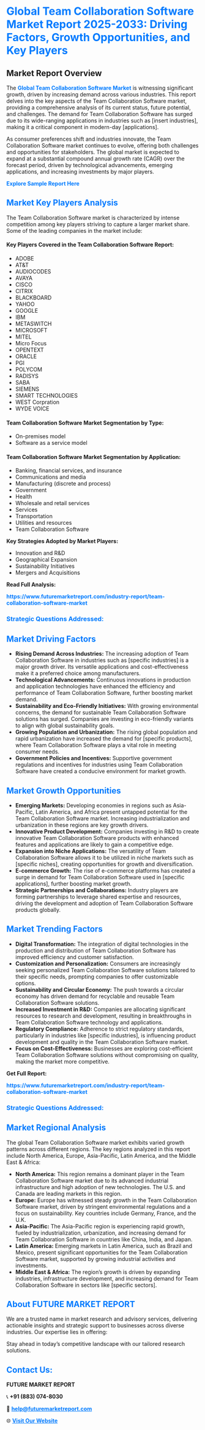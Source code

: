 <h1 style="color: #007BFF;">Global Team Collaboration Software Market Report 2025-2033: Driving Factors, Growth Opportunities, and Key Players</h1>

<section id="overview">
<h2>Market Report Overview</h2>
<p>The <a href="https://www.futuremarketreport.com/industry-report/team-collaboration-software-market" style="color: #007BFF; text-decoration: none;"><strong>Global Team Collaboration Software Market</strong></a> is witnessing significant growth, driven by increasing demand across various industries. This report delves into the key aspects of the Team Collaboration Software market, providing a comprehensive analysis of its current status, future potential, and challenges. The demand for Team Collaboration Software has surged due to its wide-ranging applications in industries such as [insert industries], making it a critical component in modern-day [applications].</p>
<p>As consumer preferences shift and industries innovate, the Team Collaboration Software market continues to evolve, offering both challenges and opportunities for stakeholders. The global market is expected to expand at a substantial compound annual growth rate (CAGR) over the forecast period, driven by technological advancements, emerging applications, and increasing investments by major players.</p>
</section>

<section id="overview">
<p><a href="https://www.futuremarketreport.com/request-sample/reportId=107923" style="color: #007BFF; text-decoration: none;"><strong>Explore Sample Report Here</strong></a></p>
</section>

<section id="key-players">
<h2 style="color: #007BFF;">Market Key Players Analysis</h2>
<p>The Team Collaboration Software market is characterized by intense competition among key players striving to capture a larger market share. Some of the leading companies in the market include:</p>
<h4>Key Players Covered in the Team Collaboration Software Report:</h4>
<ul><li>ADOBE</li><li>AT&amp;T</li><li>AUDIOCODES</li><li>AVAYA</li><li>CISCO</li><li>CITRIX</li><li>BLACKBOARD</li><li>YAHOO</li><li>GOOGLE</li><li>IBM</li><li>METASWITCH</li><li>MICROSOFT</li><li>MITEL</li><li>Micro Focus</li><li>OPENTEXT</li><li>ORACLE</li><li>PGI</li><li>POLYCOM</li><li>RADISYS</li><li>SABA</li><li>SIEMENS</li><li>SMART TECHNOLOGIES</li><li>WEST Corpration</li><li>WYDE VOICE</li></ul>
<h4>Team Collaboration Software Market Segmentation by Type:</h4>
<ul><li>On-premises model</li><li>Software as a service model</li></ul>

<h4>Team Collaboration Software Market Segmentation by Application:</h4>
<ul><li>Banking, financial services, and insurance</li><li>Communications and media</li><li>Manufacturing (discrete and process)</li><li>Government</li><li>Health</li><li>Wholesale and retail services</li><li>Services</li><li>Transportation</li><li>Utilities and resources</li><li>Team Collaboration Software</li></ul>
<p><strong>Key Strategies Adopted by Market Players:</strong></p>
<ul>
<li>Innovation and R&D</li>
<li>Geographical Expansion</li>
<li>Sustainability Initiatives</li>
<li>Mergers and Acquisitions</li>
</ul>
</section>

<section>
<p><strong>Read Full Analysis: </strong></p><a href="https://www.futuremarketreport.com/industry-report/team-collaboration-software-market" style="color: #007BFF; text-decoration: none;"><strong>https://www.futuremarketreport.com/industry-report/team-collaboration-software-market</strong></a>
<h3 style="color: #007BFF;">Strategic Questions Addressed:</h3>
</section>

<section id="driving-factors">
<h2 style="color: #007BFF;">Market Driving Factors</h2>
<ul>
<li><strong>Rising Demand Across Industries:</strong> The increasing adoption of Team Collaboration Software in industries such as [specific industries] is a major growth driver. Its versatile applications and cost-effectiveness make it a preferred choice among manufacturers.</li>
<li><strong>Technological Advancements:</strong> Continuous innovations in production and application technologies have enhanced the efficiency and performance of Team Collaboration Software, further boosting market demand.</li>
<li><strong>Sustainability and Eco-Friendly Initiatives:</strong> With growing environmental concerns, the demand for sustainable Team Collaboration Software solutions has surged. Companies are investing in eco-friendly variants to align with global sustainability goals.</li>
<li><strong>Growing Population and Urbanization:</strong> The rising global population and rapid urbanization have increased the demand for [specific products], where Team Collaboration Software plays a vital role in meeting consumer needs.</li>
<li><strong>Government Policies and Incentives:</strong> Supportive government regulations and incentives for industries using Team Collaboration Software have created a conducive environment for market growth.</li>
</ul>
</section>

<section id="growth-opportunities">
<h2 style="color: #007BFF;">Market Growth Opportunities</h2>
<ul>
<li><strong>Emerging Markets:</strong> Developing economies in regions such as Asia-Pacific, Latin America, and Africa present untapped potential for the Team Collaboration Software market. Increasing industrialization and urbanization in these regions are key growth drivers.</li>
<li><strong>Innovative Product Development:</strong> Companies investing in R&D to create innovative Team Collaboration Software products with enhanced features and applications are likely to gain a competitive edge.</li>
<li><strong>Expansion into Niche Applications:</strong> The versatility of Team Collaboration Software allows it to be utilized in niche markets such as [specific niches], creating opportunities for growth and diversification.</li>
<li><strong>E-commerce Growth:</strong> The rise of e-commerce platforms has created a surge in demand for Team Collaboration Software used in [specific applications], further boosting market growth.</li>
<li><strong>Strategic Partnerships and Collaborations:</strong> Industry players are forming partnerships to leverage shared expertise and resources, driving the development and adoption of Team Collaboration Software products globally.</li>
</ul>
</section>

<section id="trending-factors">
<h2 style="color: #007BFF;">Market Trending Factors</h2>
<ul>
<li><strong>Digital Transformation:</strong> The integration of digital technologies in the production and distribution of Team Collaboration Software has improved efficiency and customer satisfaction.</li>
<li><strong>Customization and Personalization:</strong> Consumers are increasingly seeking personalized Team Collaboration Software solutions tailored to their specific needs, prompting companies to offer customizable options.</li>
<li><strong>Sustainability and Circular Economy:</strong> The push towards a circular economy has driven demand for recyclable and reusable Team Collaboration Software solutions.</li>
<li><strong>Increased Investment in R&D:</strong> Companies are allocating significant resources to research and development, resulting in breakthroughs in Team Collaboration Software technology and applications.</li>
<li><strong>Regulatory Compliance:</strong> Adherence to strict regulatory standards, particularly in industries like [specific industries], is influencing product development and quality in the Team Collaboration Software market.</li>
<li><strong>Focus on Cost-Effectiveness:</strong> Businesses are exploring cost-efficient Team Collaboration Software solutions without compromising on quality, making the market more competitive.</li>
</ul>
</section>

<section>
<p><strong>Get Full Report: </strong></p><a href="https://www.futuremarketreport.com/industry-report/team-collaboration-software-market" style="color: #007BFF; text-decoration: none;"><strong>https://www.futuremarketreport.com/industry-report/team-collaboration-software-market</strong></a>
<h3 style="color: #007BFF;">Strategic Questions Addressed:</h3>
</section>


<section id="regional-analysis">
<h2 style="color: #007BFF;">Market Regional Analysis</h2>
<p>The global Team Collaboration Software market exhibits varied growth patterns across different regions. The key regions analyzed in this report include North America, Europe, Asia-Pacific, Latin America, and the Middle East & Africa:</p>
<ul>
<li><strong>North America:</strong> This region remains a dominant player in the Team Collaboration Software market due to its advanced industrial infrastructure and high adoption of new technologies. The U.S. and Canada are leading markets in this region.</li>
<li><strong>Europe:</strong> Europe has witnessed steady growth in the Team Collaboration Software market, driven by stringent environmental regulations and a focus on sustainability. Key countries include Germany, France, and the U.K.</li>
<li><strong>Asia-Pacific:</strong> The Asia-Pacific region is experiencing rapid growth, fueled by industrialization, urbanization, and increasing demand for Team Collaboration Software in countries like China, India, and Japan.</li>
<li><strong>Latin America:</strong> Emerging markets in Latin America, such as Brazil and Mexico, present significant opportunities for the Team Collaboration Software market, supported by growing industrial activities and investments.</li>
<li><strong>Middle East & Africa:</strong> The region’s growth is driven by expanding industries, infrastructure development, and increasing demand for Team Collaboration Software in sectors like [specific sectors].</li>
</ul>
</section>

<footer>
<h2 style="color: #007BFF;">About FUTURE MARKET REPORT</h2>
<p>We are a trusted name in market research and advisory services, delivering actionable insights and strategic support to businesses across diverse industries. Our expertise lies in offering:</p>

<p>Stay ahead in today’s competitive landscape with our tailored research solutions.</p>

<h2 style="color: #007BFF;">Contact Us:</h2>
<p><strong>FUTURE MARKET REPORT</strong></p>
<p>📞 <strong>+91 (883) 074-8030</strong></p>
<p>📧 <strong><a href="mailto:help@futuremarketreport.com" style="color: #007BFF;">help@futuremarketreport.com</a></strong></p>
<p>🌐 <strong><a href="https://www.futuremarketreport.com/" style="color: #007BFF;">Visit Our Website</a></strong></p>
</footer>